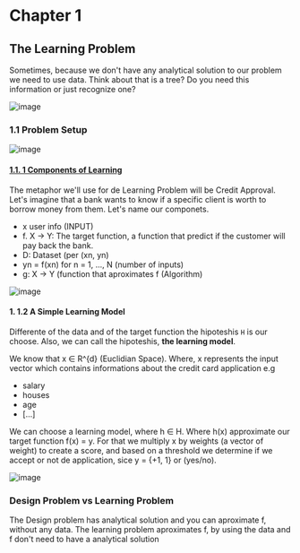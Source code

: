 # Chapter 1
## The Learning Problem

Sometimes, because we don't have any analytical solution to our problem we need to use data. Think about that is a tree? Do you need this information or just recognize one?

![image](https://github.com/user-attachments/assets/3d9a89fd-6d86-449e-9f5a-bc960b092391)

### 1.1 Problem Setup

![image](https://github.com/user-attachments/assets/301f5416-d3ca-4cae-a5da-da1f15019abb)

#### [1.1. 1 Components of Learning ](https://colab.research.google.com/drive/1UkSEPbnI7ECT5AvGhm0An34bpzHvjj-3?usp=sharing)

The metaphor we'll use for de Learning Problem will be Credit Approval. Let's imagine that a bank wants to know if a specific client is worth to borrow money from them. Let's name our componets.
- x user info (INPUT)
- f. X  -> Y: The target function, a function that predict if the customer will pay back the bank.
- D: Dataset (per (xn, yn)
- yn = f(xn) for n = 1, ..., N (number of inputs)
- g: X -> Y (function that aproximates f (Algorithm)


![image](https://github.com/user-attachments/assets/8d75fe06-cb62-4049-86e8-47dbcb8de1cb)

#### 1. 1.2 A Simple Learning Model 

Differente of the data and of the target function the hipoteshis `H` is our choose. Also, we can call the hipoteshis, **the learning model**.

We know that x ∈ R^{d} (Euclidian Space). Where, x represents the input vector which contains informations about the credit card application e.g
- salary
- houses
- age
- [...]

We can choose a learning model, where h ∈ H. Where h(x) approximate our target function f(x) = y. For that we multiply x by weights (a vector of weight) to create a score, and based on a threshold we determine if we accept or not de application, sice y = {+1, 1} or (yes/no).

![image](https://github.com/user-attachments/assets/2e2de145-36f8-429f-8f23-dd317021a242)

### Design Problem vs Learning Problem
The Design problem has analytical solution and you can aproximate f, without any data. The learning problem aproximates f, by using the data and f don't need to have a analytical solution


